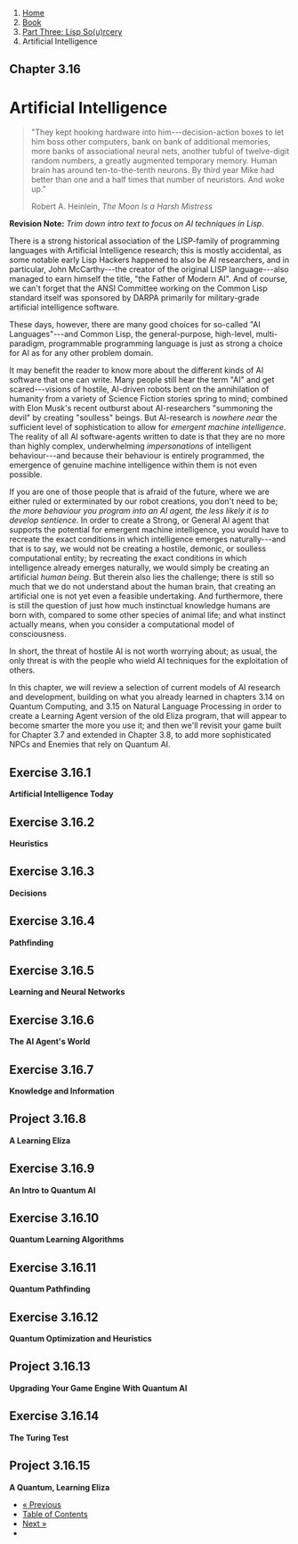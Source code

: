 <ol class="breadcrumb">
  <li><a href="/">Home</a></li>
  <li><a href="/book/">Book</a></li>
  <li><a href="/book/3-0-0-overview/">Part Three: Lisp So(u)rcery</a></li>
  <li class="active">Artificial Intelligence</li>
</ol>

## Chapter 3.16

# Artificial Intelligence

> "They kept hooking hardware into him---decision-action boxes to let him boss other computers, bank on bank of additional memories, more banks of associational neural nets, another tubful of twelve-digit random numbers, a greatly augmented temporary memory. Human brain has around ten-to-the-tenth neurons. By third year Mike had better than one and a half times that number of neuristors. And woke up."
> <footer>Robert A. Heinlein, <em>The Moon Is a Harsh Mistress</em></footer>

**Revision Note:** *Trim down intro text to focus on AI techniques in Lisp*.

There is a strong historical association of the LISP-family of programming languages with Artificial Intelligence research; this is mostly accidental, as some notable early Lisp Hackers happened to also be AI researchers, and in particular, John McCarthy---the creator of the original LISP language---also managed to earn himself the title, "the Father of Modern AI".  And of course, we can't forget that the ANSI Committee working on the Common Lisp standard itself was sponsored by DARPA primarily for military-grade artificial intelligence software.

These days, however, there are many good choices for so-called "AI Languages"---and Common Lisp, the general-purpose, high-level, multi-paradigm, programmable programming language is just as strong a choice for AI as for any other problem domain.

It may benefit the reader to know more about the different kinds of AI software that one can write.  Many people still hear the term "AI" and get scared---visions of hostile, AI-driven robots bent on the annihilation of humanity from a variety of Science Fiction stories spring to mind; combined with Elon Musk's recent outburst about AI-researchers "summoning the devil" by creating "soulless" beings.  But AI-research is *nowhere near* the sufficient level of sophistication to allow for *emergent machine intelligence*.  The reality of all AI software-agents written to date is that they are no more than highly complex, underwhelming *impersonations* of intelligent behaviour---and because their behaviour is entirely programmed, the emergence of genuine machine intelligence within them is not even possible.

If you are one of those people that is afraid of the future, where we are either ruled or exterminated by our robot creations, you don't need to be; *the more behaviour you program into an AI agent, the less likely it is to develop sentience*.  In order to create a Strong, or General AI agent that supports the potential for emergent machine intelligence, you would have to recreate the exact conditions in which intelligence emerges naturally---and that is to say, we would not be creating a hostile, demonic, or soulless computational entity; by recreating the exact conditions in which intelligence already emerges naturally, we would simply be creating an artificial *human being*.  But therein also lies the challenge; there is still so much that we do not understand about the human brain, that creating an artificial one is not yet even a feasible undertaking.  And furthermore, there is still the question of just how much instinctual knowledge humans are born with, compared to some other species of animal life; and what instinct actually means, when you consider a computational model of consciousness.

In short, the threat of hostile AI is not worth worrying about; as usual, the only threat is with the people who wield AI techniques for the exploitation of others.

In this chapter, we will review a selection of current models of AI research and development, building on what you already learned in chapters 3.14 on Quantum Computing, and 3.15 on Natural Language Processing in order to create a Learning Agent version of the old Eliza program, that will appear to become smarter the more you use it; and then we'll revisit your game built for Chapter 3.7 and extended in Chapter 3.8, to add more sophisticated NPCs and Enemies that rely on Quantum AI.

## Exercise 3.16.1

**Artificial Intelligence Today**

## Exercise 3.16.2

**Heuristics**

## Exercise 3.16.3

**Decisions**

## Exercise 3.16.4

**Pathfinding**

## Exercise 3.16.5

**Learning and Neural Networks**

## Exercise 3.16.6

**The AI Agent's World**

## Exercise 3.16.7

**Knowledge and Information**

## Project 3.16.8

**A Learning Eliza**

## Exercise 3.16.9

**An Intro to Quantum AI**

## Exercise 3.16.10

**Quantum Learning Algorithms**

## Exercise 3.16.11

**Quantum Pathfinding**

## Exercise 3.16.12

**Quantum Optimization and Heuristics**

## Project 3.16.13

**Upgrading Your Game Engine With Quantum AI**

## Exercise 3.16.14

**The Turing Test**

## Project 3.16.15

**A Quantum, Learning Eliza**

<ul class="pager">
  <li class="previous"><a href="/book/3-15-0-nlp/">&laquo; Previous</a></li>
  <li><a href="/book/">Table of Contents</a></li>
  <li class="next"><a href="/book/3-17-0-robotics/">Next &raquo;</a><li>
</ul>
